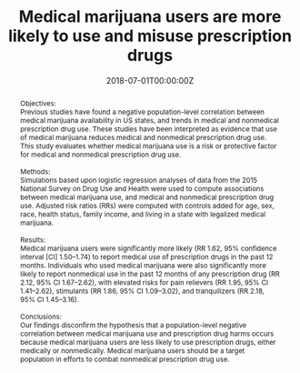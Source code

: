 ---
title: "Medical marijuana users are more likely to use and misuse prescription drugs"

authors:
- "admin"
- "Keith Humphreys"
date: "2018-07-01T00:00:00Z"
doi: "10.1097/ADM.0000000000000405"
venue: "Journal of Addiction Medicine"
publishDate: "2017-01-01T00:00:00Z"
publication_types: ["2"]
abstract: "Objectives: <br>Previous studies have found a negative population-level correlation between medical marijuana availability in US states, and trends in medical and nonmedical prescription drug use. These studies have been interpreted as evidence that use of medical marijuana reduces medical and nonmedical prescription drug use. This study evaluates whether medical marijuana use is a risk or protective factor for medical and nonmedical prescription drug use.<br><br>Methods: <br>Simulations based upon logistic regression analyses of data from the 2015 National Survey on Drug Use and Health were used to compute associations between medical marijuana use, and medical and nonmedical prescription drug use. Adjusted risk ratios (RRs) were computed with controls added for age, sex, race, health status, family income, and living in a state with legalized medical marijuana.<br><br>Results: <br>Medical marijuana users were significantly more likely (RR 1.62, 95% confidence interval [CI] 1.50–1.74) to report medical use of prescription drugs in the past 12 months. Individuals who used medical marijuana were also significantly more likely to report nonmedical use in the past 12 months of any prescription drug (RR 2.12, 95% CI 1.67–2.62), with elevated risks for pain relievers (RR 1.95, 95% CI 1.41–2.62), stimulants (RR 1.86, 95% CI 1.09–3.02), and tranquilizers (RR 2.18, 95% CI 1.45–3.16).<br><br>Conclusions: <br>Our findings disconfirm the hypothesis that a population-level negative correlation between medical marijuana use and prescription drug harms occurs because medical marijuana users are less likely to use prescription drugs, either medically or nonmedically. Medical marijuana users should be a target population in efforts to combat nonmedical prescription drug use."
summary: "Caputi, T. L., & Humphreys, K. (2018). Medical Marijuana Users are More Likely to Use Prescription Drugs Medically and Nonmedically. Journal of Addiction Medicine, 12(4), 295299. doi:10.1097/adm.0000000000000405"
tags: 
featured: false
links:
- name: Paper Link
  url: "https://journals.lww.com/journaladdictionmedicine/Abstract/2018/08000/Medical_Marijuana_Users_are_More_Likely_to_Use.8.aspx"
url_pdf: "/files/JAM-2018.pdf"
image:
  focal_point: ""
  preview_only: false
---